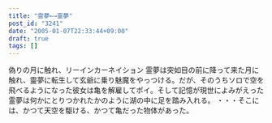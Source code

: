 ```yaml
---
title: "霊夢←→靈夢"
post_id: "3241"
date: "2005-01-07T22:33:44+09:00"
draft: true
tags: []
---
```



偽りの月に触れ、リーインカーネイション 霊夢は突如目の前に降って来た月に触れ、靈夢に転生して玄爺に乗り魅魔をやっつける。だが、そのうちソロで空を飛べるようになった彼女は亀を解雇してポイ。そして記憶が現世によみがえった霊夢は何かにとりつかれたかのように湖の中に足を踏み入れる。 ・・・そこには、かつて天空を駆ける、かつて亀だった物体があった。
